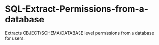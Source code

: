 # SQL-Extract-Permissions-from-a-database
Extracts OBJECT/SCHEMA/DATABASE level permissions from a database for users.

